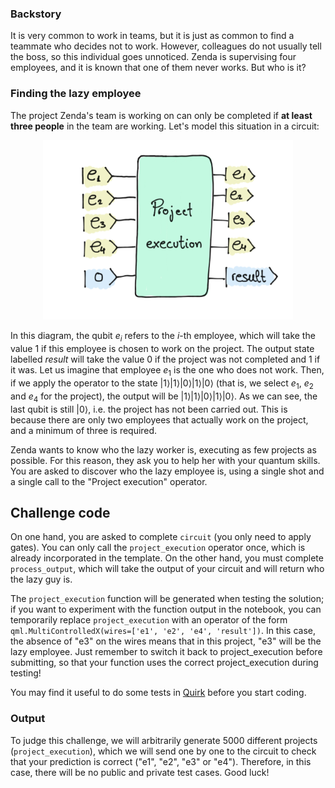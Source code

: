 ### Backstory

It is very common to work in teams, but it is just as common to find a teammate who decides not to work. However, colleagues do not usually tell the boss, so this individual goes unnoticed. Zenda is supervising four employees, and it is known that one of them never works. But who is it? 

### Finding the lazy employee

The project Zenda's team is working on can only be completed if **at least three people** in the team are working. Let's model this situation in a circuit:

<p align="center">
<img src="./images/project_execution.jpeg" alt="drawing" width="400"/>
</p>

In this diagram, the qubit $e_i$ refers to the $i$-th employee, which will take the value 1 if this employee is chosen to work on the project.  The output state labelled *result* will take the value 0 if the project was not completed and 1 if it was. Let us imagine that employee $e_1$ is the one who does not work. Then, if we apply the operator to the state $|1\rangle|1\rangle|0\rangle|1\rangle|0\rangle$ (that is, we select $e_1$, $e_2$ and $e_4$ for the project), the output will be $|1\rangle|1\rangle|0\rangle|1\rangle|0\rangle$. As we can see, the last qubit is still $\lvert 0\rangle$, i.e. the project has not been carried out. This is because there are only two employees that actually work on the project, and a minimum of three is required.


Zenda wants to know who the lazy worker is, executing as few projects as possible. For this reason, they ask you to help her with your quantum skills. You are asked to discover who the lazy employee is, using a single shot and a single call to the "Project execution" operator.

## Challenge code

On one hand, you are asked to complete `circuit` (you only need to apply gates). You can only call the `project_execution` operator once, which is already incorporated in the template. 
On the other hand, you must complete `process_output`, which will take the output of your circuit and will return who the lazy guy is.

The `project_execution` function will be generated when testing the solution; if you want to experiment with the function output in the notebook, you can temporarily replace `project_execution` with an operator of the form `qml.MultiControlledX(wires=['e1', 'e2', 'e4', 'result'])`. In this case, the absence of "e3" on the wires means that in this project, "e3" will be the lazy employee. Just remember to switch it back to project_execution before submitting, so that your function uses the correct project_execution during testing!

You may find it useful to do some tests in [Quirk](https://algassert.com/quirk) before you start coding.

### Output

To judge this challenge, we will arbitrarily generate 5000 different projects (`project_execution`), which we will send one by one to the circuit to check that your prediction is correct ("e1", "e2", "e3" or "e4"). Therefore, in this case, there will be no public and private test cases. Good luck!
